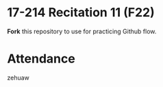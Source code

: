 # 17-214 Recitation 11 (F22)
**Fork** this repository to use for practicing Github flow.

# Attendance
zehuaw
